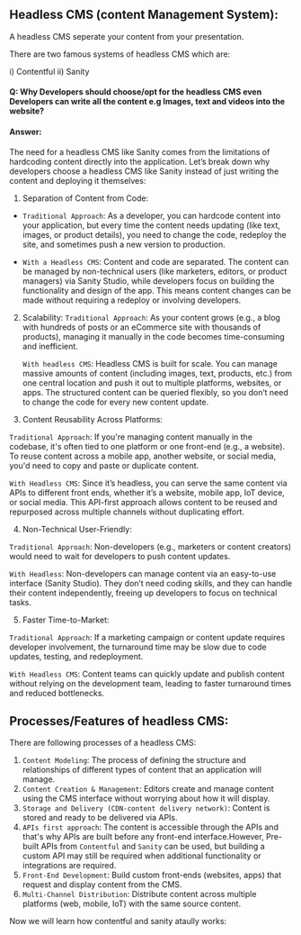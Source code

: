 ## Headless CMS (content Management System):

A headless CMS seperate your content from your presentation.

There are two famous systems of headless CMS which are:

i) Contentful
ii) Sanity

#### Q: Why Developers should choose/opt for the headless CMS even Developers can write all the content e.g Images, text and videos into the website?

#### Answer:

The need for a headless CMS like Sanity comes from the limitations of hardcoding content directly into the application. Let’s break down why developers choose a headless CMS like Sanity instead of just writing the content and deploying it themselves:

1. Separation of Content from Code:

- `Traditional Approach`: As a developer, you can hardcode content into your application, but every time the content needs updating (like text, images, or product details), you need to change the code, redeploy the site, and sometimes push a new version to production.

* `With a Headless CMS`: Content and code are separated. The content can be managed by non-technical users (like marketers, editors, or product managers) via Sanity Studio, while developers focus on building the functionality and design of the app. This means content changes can be made without requiring a redeploy or involving developers.

2. Scalability:
   `Traditional Approach`: As your content grows (e.g., a blog with hundreds of posts or an eCommerce site with thousands of products), managing it manually in the code becomes time-consuming and inefficient.

   `With headless CMS`: Headless CMS is built for scale. You can manage massive amounts of content (including images, text, products, etc.) from one central location and push it out to multiple platforms, websites, or apps. The structured content can be queried flexibly, so you don’t need to change the code for every new content update.

3. Content Reusability Across Platforms:

`Traditional Approach`: If you're managing content manually in the codebase, it's often tied to one platform or one front-end (e.g., a website). To reuse content across a mobile app, another website, or social media, you'd need to copy and paste or duplicate content.

`With Headless CMS`: Since it’s headless, you can serve the same content via APIs to different front ends, whether it’s a website, mobile app, IoT device, or social media. This API-first approach allows content to be reused and repurposed across multiple channels without duplicating effort.

4. Non-Technical User-Friendly:

`Traditional Approach`: Non-developers (e.g., marketers or content creators) would need to wait for developers to push content updates.

`With Headless`: Non-developers can manage content via an easy-to-use interface (Sanity Studio). They don’t need coding skills, and they can handle their content independently, freeing up developers to focus on technical tasks.

5. Faster Time-to-Market:

`Traditional Approach`: If a marketing campaign or content update requires developer involvement, the turnaround time may be slow due to code updates, testing, and redeployment.

`With Headless CMS`: Content teams can quickly update and publish content without relying on the development team, leading to faster turnaround times and reduced bottlenecks.

## Processes/Features of headless CMS:

There are following processes of a headless CMS:

1. `Content Modeling`: The process of defining the structure and relationships of different types of content that an application will manage.
2. `Content Creation & Management`: Editors create and manage content using the CMS interface without worrying about how it will display.
3. `Storage and Delivery (CDN-content delivery network)`: Content is stored and ready to be delivered via APIs.
4. `APIs first approach`: The content is accessible through the APIs and that's why APIs are built before any front-end interface.However, Pre-built APIs from `Contentful` and `Sanity` can be used, but building a custom API may still be required when additional functionality or integrations are required.
5. `Front-End Development`: Build custom front-ends (websites, apps) that request and display content from the CMS.
6. `Multi-Channel Distribution`: Distribute content across multiple platforms (web, mobile, IoT) with the same source content.

Now we will learn how contentful and sanity ataully works:
